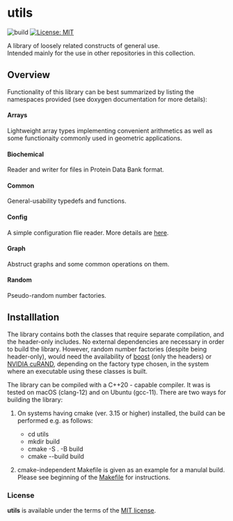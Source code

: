 #  utils

![build](https://github.com/vsukhor/utils/actions/workflows/cmake.yml/badge.svg)
[![License: MIT](https://img.shields.io/badge/License-MIT-blue.svg)](./LICENSE.md)

A library of loosely related constructs of general use.  
Intended mainly for the use in other repositories in this collection.

## Overview

Functionality of this library can be best summarized by listing the namespaces provided
(see doxygen documentation for more details):

#### Arrays
Lightweight  array types implementing convenient arithmetics as well as some functionaity
commonly used in geometric applications.

#### Biochemical
Reader and writer for files in Protein Data Bank format.

#### Common
General-usability typedefs and functions.

#### Config
A simple configuration flie reader. More details are [here](utils/config/readme.md).

#### Graph
Abstruct graphs and some common operations on them.

#### Random
Pseudo-random number factories.

## Installlation

The library contains both the classes that require separate compilation, and the header-only includes.
No external dependencies are necessary in order to build the library.
However, random number factories (despite being header-only),
would need the availability of [boost](https://www.boost.org/) (only the headers)
or [NVIDIA cuRAND](https://developer.nvidia.com/curand),
depending on the factory type chosen, in the system where an executable using these classes is built.

The library can be compiled with a C++20 - capable compiler.
It was is tested on macOS (clang-12) and on Ubuntu (gcc-11).
There are two ways for building the library:  

1. On systems having cmake (ver. 3.15 or higher) installed, the build can be performed e.g. as follows:  
    * cd utils
    * mkdir build
    * cmake -S . -B build
    * cmake --build build

2. cmake-independent Makefile is given as an example for a manulal build.
    Please see beginning of the [Makefile](manual_make/Makefile) for instructions.

### License

**utils** is available under the terms of the [MIT license](LICENSE.md).
